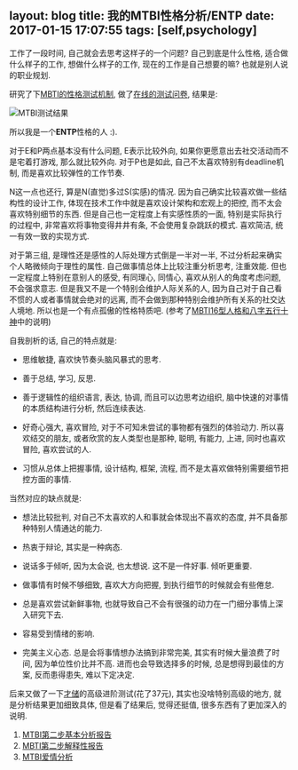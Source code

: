 layout: blog
title: 我的MTBI性格分析/ENTP
date: 2017-01-15 17:07:55
tags: [self,psychology]
---

工作了一段时间, 自己就会去思考这样子的一个问题? 自己到底是什么性格, 适合做什么样子的工作, 想做什么样子的工作, 现在的工作是自己想要的嘛? 也就是别人说的职业规划. 

<!-- 在找工作的时候, 自己就有这样子的迷失. 自己性格较外向, 适合做技术的工作嘛? 当时自己并没明确想法, 还是找了技术工作多一些, 毕竟学的就是计算机, 技术上的锻炼也非常多. 而且技术的工资比较高 :) -->

<!-- 但在工作一段时间后发现, 自己的性格明显偏于外向和冒险. 纯做技术的话, 是要非常静下心来研究特定的事物, 分析本质才能有所突破, 但我如果有空余的时间, 跟多喜欢的还是和人交流, 社交, 多体验, 尝试新鲜事物. 所以慢慢也觉得自己并不适合做纯技术的工作. 于是开始研究职业定位, 性格分析的知识. -->

研究了下[MBTI的性格测试机制](http://baike.baidu.com/view/3062806.htm), 做了[在线的测试问卷](https://www.16personalities.com/ch), 结果是:

![MTBI测试结果](http://7xqoay.com1.z0.glb.clouddn.com/MTBI%E5%88%86%E6%9E%90%E7%BB%93%E6%9E%9C)

所以我是一个**ENTP**性格的人 :). 

对于E和P两点基本没有什么问题, E表示比较外向, 如果你更愿意出去社交活动而不是宅着打游戏, 那么就比较外向. 对于P也是如此, 自己不太喜欢特别有deadline机制, 而是喜欢比较弹性的工作节奏. 

N这一点也还行, 算是N(直觉)多过S(实感)的情况. 因为自己确实比较喜欢做一些结构性的设计工作, 体现在技术工作中就是喜欢设计架构和宏观上的把控, 而不太会喜欢特别细节的东西. 但是自己也一定程度上有实感性质的一面, 特别是实际执行的过程中, 非常喜欢将事物变得井井有条, 不会使用复杂跳跃的模式. 喜欢简洁, 统一有效一致的实现方式. 

对于第三组, 是理性还是感性的人际处理方式倒是一半对一半, 不过分析起来确实个人略微倾向于理性的属性. 自己做事情总体上比较注重分析思考, 注重效能. 但也一定程度上特别在意别人的感受, 有同理心, 同情心, 喜欢从别人的角度考虑问题, 不会强求意志. 但是我又不是一个特别会维护人际关系的人, 因为自己对于自己看不惯的人或者事情就会绝对的远离, 而不会做到那种特别会维护所有关系的社交达人境地. 所以也是一个有点孤傲的性格特质吧. (参考了[MBTI16型人格和八字五行十神](https://zhuanlan.zhihu.com/p/22898108)中的说明)

自我剖析的话, 自己的特点就是:

- 思维敏捷, 喜欢快节奏头脑风暴式的思考.

- 善于总结, 学习, 反思.

- 善于逻辑性的组织语言, 表达, 协调, 而且可以边思考边组织, 脑中快速的对事情的本质结构进行分析, 然后连续表达.

- 好奇心强大, 喜欢冒险, 对于不可知未尝试的事物都有强烈的体验动力. 所以喜欢结交的朋友, 或者欣赏的友人类型也是那种, 聪明, 有能力, 上进, 同时也喜欢冒险, 喜欢尝试的人.

- 习惯从总体上把握事情, 设计结构, 框架, 流程, 而不是太喜欢做特别需要细节把控方面的事情.

<!-- - 所以工作诉求上, 就是希望可以经常的可以外出, 接触很多不一样的人事, 多一些体验, 多一些社交, 多接触那些有能力, 有才智的人, 开展有效的合作和社交. -->

当然对应的缺点就是:

- 想法比较批判, 对自己不太喜欢的人和事就会体现出不喜欢的态度, 并不具备那种特别人情通达的能力.

- 热衷于辩论, 其实是一种病态.

- 说话多于倾听, 因为太会说, 也太想说. 这不是一件好事. 倾听更重要.

- 做事情有时候不够细致, 喜欢大方向把握, 到执行细节的时候就会有些倦怠.

- 总是喜欢尝试新鲜事物, 也就导致自己不会有很强的动力在一门细分事情上深入研究下去.

- 容易受到情绪的影响.

- 完美主义心态. 总是会将事情想办法搞到非常完美, 其实有时候大量浪费了时间, 因为单位性价比并不高. 进而也会导致选择多的时候, 总是想得到最佳的方案, 反而患得患失, 难以下定决定.

后来又做了一下[才储](http://www.apesk.com/)的高级进阶测试(花了37元), 其实也没啥特别高级的地方, 就是分析结果更加细致具体, 但是看了结果后, 觉得还挺值, 很多东西有了更加深入的说明.

1. [MTBI第二步基本分析报告](http://www.apesk.com/mbti_step2/common2report/mbti1_report_admin_get_id.asp?id=64423&grhr=gr)
2. [MBTI第二步解释性报告](http://www.apesk.com/mbti_step2/common2report/mbti2_report_admin_get.asp?id=64423&grhr=gr)
3. [MTBI爱情分析](http://www.apesk.com/mbti_step2/common2report/mbti1_report_love.asp?id=64423&grhr=gr)

